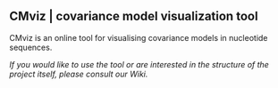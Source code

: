 ## CMviz | covariance model visualization tool

CMviz is an online tool for visualising covariance models in nucleotide sequences.

_If you would like to use the tool or are interested in the structure of the project itself, please consult our Wiki._